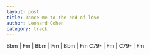 ```yaml
---
layout: post
title: Dance me to the end of love
author: Leonard Cohen
category: track
---
```



<canvas class="chords"  markdown="0">
Bbm | Fm | Bbm | Fm | Bbm | Fm
C79- | Fm | C79- | Fm
</canvas>
